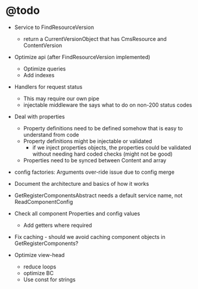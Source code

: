 @todo
=====

- Service to FindResourceVersion
    - return a CurrentVersionObject that has CmsResource and ContentVersion
    
- Optimize api (after FindResourceVersion implemented)
    - Optimize queries
    - Add indexes

- Handlers for request status
    - This may require our own pipe
    - injectable middleware the says what to do on non-200 status codes
    
- Deal with properties
    - Property definitions need to be defined somehow that is easy to understand from code
    - Property definitions might be injectable or validated
        - if we inject properties objects, the properties could be validated without needing hard coded checks (might not be good)
    - Properties need to be synced between Content and array

- config factories: Arguments over-ride issue due to config merge

- Document the architecture and basics of how it works

- GetRegisterComponentsAbstract needs a default service name, not ReadComponentConfig

- Check all component Properties and config values
    - Add getters where required

- Fix caching - should we avoid caching component objects in GetRegisterComponents?

- Optimize view-head
    - reduce loops
    - optimize BC
    - Use const for strings
    
